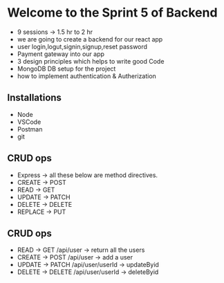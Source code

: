 # Welcome to the Sprint 5 of Backend
* 9 sessions -> 1.5 hr to 2 hr
* we are going to create a backend for our react app
* user login,logut,signin,signup,reset password
* Payment gateway into our app
* 3 design principles which helps to write good Code
* MongoDB DB setup for the project
* how to implement authentication & Autherization

## Installations 
* Node
* VSCode
* Postman
* git

## CRUD ops
* Express -> all these below are method directives.
* CREATE -> POST
* READ -> GET
* UPDATE -> PATCH
* DELETE -> DELETE
* REPLACE -> PUT

## CRUD ops
* READ -> GET
        /api/user -> return all the users
* CREATE -> POST
        /api/user -> add a user
* UPDATE -> PATCH
        /api/user/userId -> updateByid
* DELETE -> DELETE
         /api/user/userId -> deleteByid
